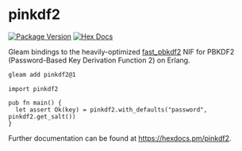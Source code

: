 # pinkdf2

[![Package Version](https://img.shields.io/hexpm/v/pinkdf2)](https://hex.pm/packages/pinkdf2)
[![Hex Docs](https://img.shields.io/badge/hex-docs-ffaff3)](https://hexdocs.pm/pinkdf2/)

Gleam bindings to the heavily-optimized [fast_pbkdf2](https://github.com/esl/fast_pbkdf2) NIF for PBKDF2 (Password-Based Key Derivation Function 2) on Erlang.

```sh
gleam add pinkdf2@1
```
```gleam
import pinkdf2

pub fn main() {
  let assert Ok(key) = pinkdf2.with_defaults("password", pinkdf2.get_salt())
}
```

Further documentation can be found at <https://hexdocs.pm/pinkdf2>.
